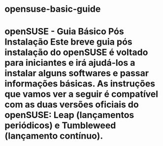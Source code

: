 # opensuse-basic-guide
# openSUSE - Guia Básico Pós Instalação    Este breve guia pós instalação do openSUSE é voltado para iniciantes e irá ajudá-los a instalar alguns softwares e passar informações básicas.  As instruções que vamos ver a seguir é compatível com as duas versões oficiais do openSUSE: **Leap** (lançamentos periódicos) e **Tumbleweed** (lançamento contínuo).
